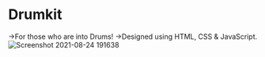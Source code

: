 # Drumkit
->For those who are into Drums!
->Designed using HTML, CSS & JavaScript.
![Screenshot 2021-08-24 191638](https://user-images.githubusercontent.com/61539946/130628136-fe8ac92c-c246-4ea7-ac02-c693d14013f8.png)

